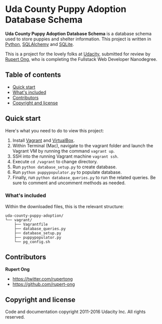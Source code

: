 # Uda County Puppy Adoption Database Schema

**Uda County Puppy Adoption Database Schema** is a database schema used to store puppies and shelter information. This project is written in [Python](https://www.python.org), [SQLAlchemy](http://sqlalchemy.org) and [SQLite](https://www.sqlite.org).

This is a project for the lovely folks at [Udacity](https://www.udacity.com), submitted for review by [Rupert Ong](http://twitter.com/rupertong), who is completing the Fullstack Web Developer Nanodegree.


## Table of contents

* [Quick start](#quick-start)
* [What's included](#whats-included)
* [Contributors](#contributors)
* [Copyright and license](#copyright-and-license)


## Quick start

Here's what you need to do to view this project:

1. Install [Vagrant](https://www.vagrantup.com) and [VirtualBox](https://www.virtualbox.org).
2. Within Terminal (Mac), navigate to the vagrant folder and launch the Vagrant VM by running the command `vagrant up`.
3. SSH into the running Vagrant machine `vagrant ssh`. 
4. Execute `cd /vagrant` to change directory.
5. Run `python database_setup.py` to create database.
6. Run `python puppypopulator.py` to populate database.
7. Finally, run `python database_queries.py` to run the related queries. Be sure to comment and uncomment methods as needed.


### What's included

Within the downloaded files, this is the relevant structure:

```
uda-county-puppy-adoption/
└── vagrant/
    ├── Vagrantfile
    ├── database_queries.py
    ├── database_setup.py
    ├── puppypopulator.py
    └── pg_config.sh
```


## Contributors

**Rupert Ong**

* <https://twitter.com/rupertong>
* <https://github.com/rupert-ong>


## Copyright and license

Code and documentation copyright 2011-2016 Udacity Inc. All rights reserved.
